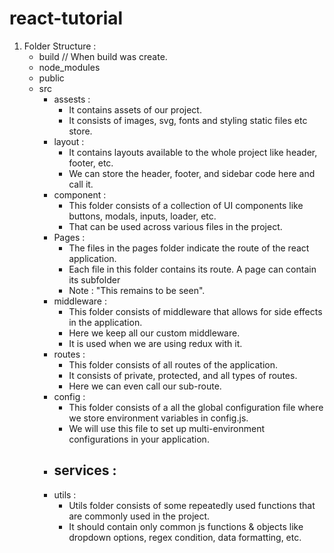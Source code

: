 # react-tutorial

1. Folder Structure :
   - build // When build was create.
   - node_modules
   - public
   - src
     - assests :
       - It contains assets of our project.
       - It consists of images, svg, fonts and styling static files etc store.
     - layout :
       - It contains layouts available to the whole project like header, footer, etc.
       - We can store the header, footer, and sidebar code here and call it.
     - component :
       - This folder consists of a collection of UI components like buttons, modals, inputs, loader, etc.
       - That can be used across various files in the project.
     - Pages :
       - The files in the pages folder indicate the route of the react application.
       - Each file in this folder contains its route. A page can contain its subfolder
       - Note : "This remains to be seen".
     - middleware :
       - This folder consists of middleware that allows for side effects in the application.
       - Here we keep all our custom middleware.
       - It is used when we are using redux with it.
     - routes :
       - This folder consists of all routes of the application.
       - It consists of private, protected, and all types of routes.
       - Here we can even call our sub-route.
     - config :
       - This folder consists of a all the global configuration file where we store environment variables in config.js.
       - We will use this file to set up multi-environment configurations in your application.
     - services :
       - 
     - utils :
       - Utils folder consists of some repeatedly used functions that are commonly used in the project.
       - It should contain only common js functions & objects like dropdown options, regex condition, data formatting, etc.
